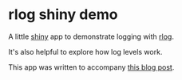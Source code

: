 # rlog shiny demo

A little [shiny](https://shiny.rstudio.com) app to demonstrate logging with [rlog](https://github.com/sellorm/rlog).

It's also helpful to explore how log levels work.

This app was written to accompany [this blog post](https://blog.sellorm.com/2021/06/16/getting-started-with-logging-in-r/).
